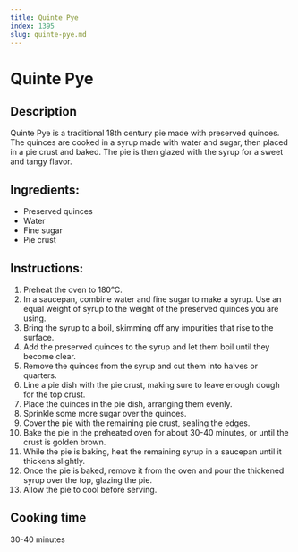 ```yaml
---
title: Quinte Pye
index: 1395
slug: quinte-pye.md
---
```


# Quinte Pye

## Description
Quinte Pye is a traditional 18th century pie made with preserved quinces. The quinces are cooked in a syrup made with water and sugar, then placed in a pie crust and baked. The pie is then glazed with the syrup for a sweet and tangy flavor.

## Ingredients:
- Preserved quinces
- Water
- Fine sugar
- Pie crust

## Instructions:
1. Preheat the oven to 180°C.
2. In a saucepan, combine water and fine sugar to make a syrup. Use an equal weight of syrup to the weight of the preserved quinces you are using.
3. Bring the syrup to a boil, skimming off any impurities that rise to the surface.
4. Add the preserved quinces to the syrup and let them boil until they become clear.
5. Remove the quinces from the syrup and cut them into halves or quarters.
6. Line a pie dish with the pie crust, making sure to leave enough dough for the top crust.
7. Place the quinces in the pie dish, arranging them evenly.
8. Sprinkle some more sugar over the quinces.
9. Cover the pie with the remaining pie crust, sealing the edges.
10. Bake the pie in the preheated oven for about 30-40 minutes, or until the crust is golden brown.
11. While the pie is baking, heat the remaining syrup in a saucepan until it thickens slightly.
12. Once the pie is baked, remove it from the oven and pour the thickened syrup over the top, glazing the pie.
13. Allow the pie to cool before serving.

## Cooking time
30-40 minutes